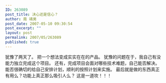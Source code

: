 ```yaml
---
ID: 263089
post_title: 决心还是信心？
author: 南 靖男
post_date: 2007-05-10 09:30:54
post_excerpt: ""
layout: post
permalink: 2007/05/263089
published: true
---
```

犹豫了两天了。
把一个想法变成实实在在的产品。
犹豫的问题在于，我自己有没能力独立完成这个项目。
还有，完成项目会面对哪些技术难题，自己能否解决。
能否很确切的给自己安排计划，顺利的按照计划来实施。
最后就是做的东西真正有用么？功能上真正那么吸引人么？
这是一道坎！！！